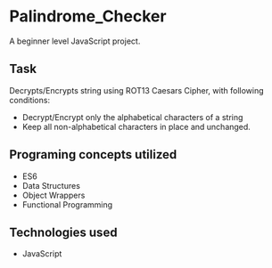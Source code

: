 # Palindrome_Checker
A beginner level JavaScript project.

## Task
Decrypts/Encrypts string using ROT13 Caesars Cipher, with following conditions:
  - Decrypt/Encrypt only the alphabetical characters of a string
  - Keep all non-alphabetical characters in place and unchanged.
  
## Programing concepts utilized
  * ES6
  * Data Structures 
  * Object Wrappers 
  * Functional Programming
  
## Technologies used
  * JavaScript
